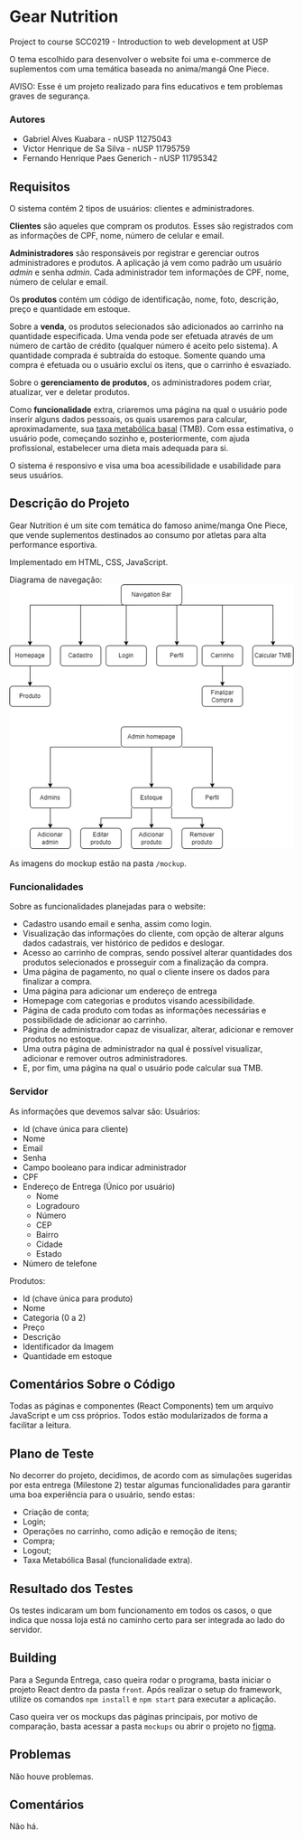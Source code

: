 # Gear Nutrition

Project to course SCC0219 - Introduction to web development at USP

O tema escolhido para desenvolver o website foi uma e-commerce de suplementos com uma temática baseada no anima/mangá One Piece.

AVISO: Esse é um projeto realizado para fins educativos e tem problemas graves de segurança.

### Autores
- Gabriel Alves Kuabara - nUSP 11275043
- Victor Henrique de Sa Silva - nUSP 11795759
- Fernando Henrique Paes Generich - nUSP 11795342

## Requisitos

O sistema contém 2 tipos de usuários: clientes e administradores.

**Clientes** são aqueles que compram os produtos. Esses são registrados com as informações de CPF, nome, número de celular e email.

**Administradores** são responsáveis por registrar e gerenciar outros administradores e produtos. A aplicação já vem como padrão um usuário *admin* e senha *admin*. Cada administrador tem informações de CPF, nome, número de celular e email.

Os **produtos** contém um código de identificação, nome, foto, descrição, preço e quantidade em estoque.

Sobre a **venda**, os produtos selecionados são adicionados ao carrinho na quantidade especificada. Uma venda pode ser efetuada através de um número de cartão de crédito (qualquer número é aceito pelo sistema). A quantidade comprada é subtraída do estoque. Somente quando uma compra é efetuada ou o usuário excluí os itens, que o carrinho é esvaziado.

Sobre o **gerenciamento de produtos**, os administradores podem criar, atualizar, ver e deletar produtos.

Como **funcionalidade** extra, criaremos uma página na qual o usuário pode inserir alguns dados pessoais, os quais usaremos para calcular, aproximadamente, sua [taxa metabólica basal](https://pt.wikipedia.org/wiki/Metabolismo_basal) (TMB). Com essa estimativa, o usuário pode, começando sozinho e, posteriormente, com ajuda profissional, estabelecer uma dieta mais adequada para si.

O sistema é responsivo e visa uma boa acessibilidade e usabilidade para seus usuários.

## Descrição do Projeto

Gear Nutrition é um site com temática do famoso anime/manga One Piece, que vende suplementos destinados ao consumo por atletas para alta performance esportiva. 

Implementado em HTML, CSS, JavaScript.

Diagrama de navegação:<br>
![alt text](./mockups/navigation_diagram.png)

As imagens do mockup estão na pasta `/mockup`.

### Funcionalidades

Sobre as funcionalidades planejadas para o website:
- Cadastro usando email e senha, assim como login.
- Visualização das informações do cliente, com opção de alterar alguns dados cadastrais, ver histórico de pedidos e deslogar.
- Acesso ao carrinho de compras, sendo possível alterar quantidades dos produtos selecionados e prosseguir com a finalização da compra.
- Uma página de pagamento, no qual o cliente insere os dados para finalizar a compra.
- Uma página para adicionar um endereço de entrega 
- Homepage com categorias e produtos visando acessibilidade.
- Página de cada produto com todas as informações necessárias e possibilidade de adicionar ao carrinho.
- Página de administrador capaz de visualizar, alterar, adicionar e remover produtos no estoque.
- Uma outra página de administrador na qual é possível visualizar, adicionar e remover outros administradores.
- E, por fim, uma página na qual o usuário pode calcular sua TMB.

### Servidor

As informações que devemos salvar são:
Usuários:
- Id (chave única para cliente)
- Nome
- Email
- Senha
- Campo booleano para indicar administrador
- CPF
- Endereço de Entrega (Único por usuário)
  -  Nome
  -  Logradouro
  -  Número
  -  CEP
  -  Bairro
  -  Cidade
  -  Estado
- Número de telefone

Produtos:
- Id (chave única para produto)
- Nome
- Categoria (0 a 2)
- Preço
- Descrição
- Identificador da Imagem
- Quantidade em estoque

## Comentários Sobre o Código
Todas as páginas e componentes (React Components) tem um arquivo JavaScript e um css próprios. Todos estão modularizados de forma a facilitar a leitura.
## Plano de Teste
No decorrer do projeto, decidimos, de acordo com as simulações sugeridas por esta entrega (Milestone 2) testar algumas funcionalidades para garantir uma boa experiência para o usuário, sendo estas:
- Criação de conta;
- Login;
- Operações no carrinho, como adição e remoção de itens;
- Compra;
- Logout;
- Taxa Metabólica Basal (funcionalidade extra).
## Resultado dos Testes
Os testes indicaram um bom funcionamento em todos os casos, o que indica que nossa loja está no caminho certo para ser integrada ao lado do servidor.
## Building
Para a Segunda Entrega, caso queira rodar o programa, basta iniciar o projeto React dentro da pasta ``front``. Após realizar o setup do framework, utilize os comandos ``npm install`` e ``npm start`` para executar a aplicação.

Caso queira ver os mockups das páginas principais, por motivo de comparação, basta acessar a pasta ``mockups`` ou abrir o projeto no [figma](https://www.figma.com/file/ZMtR2FPqWEN6cs2xp5uz2I/Gear-Nutrition?node-id=0%3A1).
## Problemas
Não houve problemas.
## Comentários
Não há.
